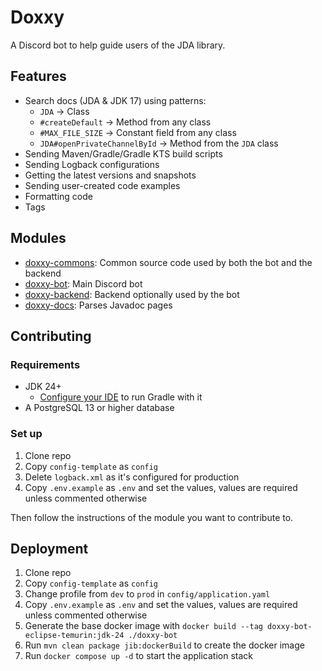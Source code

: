 # Doxxy
A Discord bot to help guide users of the JDA library.

## Features
* Search docs (JDA & JDK 17) using patterns:
  * `JDA` -> Class
  * `#createDefault` -> Method from any class
  * `#MAX_FILE_SIZE` -> Constant field from any class
  * `JDA#openPrivateChannelById` -> Method from the `JDA` class
* Sending Maven/Gradle/Gradle KTS build scripts
* Sending Logback configurations
* Getting the latest versions and snapshots
* Sending user-created code examples
* Formatting code
* Tags

## Modules
* [doxxy-commons](doxxy-commons): Common source code used by both the bot and the backend
* [doxxy-bot](doxxy-bot): Main Discord bot
* [doxxy-backend](doxxy-backend): Backend optionally used by the bot
* [doxxy-docs](doxxy-docs): Parses Javadoc pages

## Contributing
### Requirements
* JDK 24+
  * [Configure your IDE](https://docs.gradle.org/current/userguide/toolchains.html#sec:ide-settings-toolchain) to run Gradle with it
* A PostgreSQL 13 or higher database

### Set up
1. Clone repo
2. Copy `config-template` as `config`
3. Delete `logback.xml` as it's configured for production
4. Copy `.env.example` as `.env` and set the values, values are required unless commented otherwise

Then follow the instructions of the module you want to contribute to.

## Deployment
1. Clone repo
2. Copy `config-template` as `config`
3. Change profile from `dev` to `prod` in `config/application.yaml`
4. Copy `.env.example` as `.env` and set the values, values are required unless commented otherwise
5. Generate the base docker image with `docker build --tag doxxy-bot-eclipse-temurin:jdk-24 ./doxxy-bot`
6. Run `mvn clean package jib:dockerBuild` to create the docker image
7. Run `docker compose up -d` to start the application stack